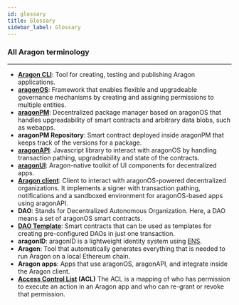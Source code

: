```yaml
---
id: glossary
title: Glossary
sidebar_label: Glossary
---
```


### All Aragon terminology
---

- [**Aragon CLI**](/docs/cli-usage.html): Tool for creating, testing and publishing Aragon applications.
- [**aragonOS**](/docs/aragonos-intro.html): Framework that enables flexible and upgradeable governance mechanisms by creating and assigning permissions to multiple entities.
- [**aragonPM**](/docs/apm.html): Decentralized package manager based on aragonOS that handles upgreadability of smart contracts and arbitrary data blobs, such as webapps.
- **aragonPM Repository**: Smart contract deployed inside aragonPM that keeps track of the versions for a package.
- [**aragonAPI**](/docs/aragonjs-intro.html): Javascript library to interact with aragonOS by handling transaction pathing, upgradeability and state of the contracts.
- [**aragonUI**](/docs/aragonui-intro.html): Aragon-native toolkit of UI components for decentralized apps.
- [**Aragon client**](http://app.aragon.org): Client to interact with aragonOS-powered decentralized organizations. It implements a signer with transaction pathing, notifications and a sandboxed environment for aragonOS-based apps using aragonAPI.
- **DAO**: Stands for Decentralized Autonomous Organization. Here, a DAO means a set of aragonOS smart contracts.
- [**DAO Template**](/docs/kits-intro.html): Smart contracts that can be used as templates for creating pre-configured DAOs in just one transaction.
- **aragonID**: aragonID is a lightweight identity system using [ENS](http://ens.domains).
- **Aragen**: Tool that automatically generates everything that is needed to run Aragon on a local Ethereum chain.
- **Aragon apps**: Apps that use aragonOS, aragonAPI, and integrate inside the Aragon client.
- **[Access Control List](/docs/acl-intro.html) (ACL)** The ACL is a mapping of who has permission to execute an action in an Aragon app and who can re-grant or revoke that permission.
